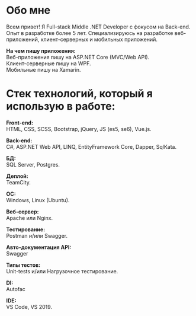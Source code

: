 # Обо мне
Всем привет! Я Full-stack Middle .NET Developer с фокусом на Back-end. Опыт в разработке более 5 лет. Специализируюсь на разработке веб-приложений, клиент-серверных и мобильных приложений.

<strong>На чем пишу приложения: </strong> <br>
Веб-приложения пишу на ASP.NET Core (MVC/Web API). <br>
Клиент-серверные пишу на WPF. <br>
Мобильные пишу на Xamarin.

# Стек технологий, который я использую в работе:
<strong>Front-end: </strong> <br>
HTML, CSS, SCSS, Bootstrap, jQuery, JS (es5, se6), Vue.js. <br>

<strong>Back-end: </strong> <br>
C#, ASP.NET Web API, LINQ, EntityFramework Core, Dapper, SqlKata.

<strong>БД: </strong> <br>
SQL Server, Postgres.

<strong>Деплой: </strong> <br>
TeamCity.

<strong>OC: </strong> <br>
Windows, Linux (Ubuntu).

<strong>Веб-сервер: </strong> <br>
Apache или Nginx.

<strong>Тестирование: </strong> <br>
Postman и/или Swagger.

<strong>Авто-документация API: </strong> <br>
Swagger

<strong>Типы тестов: </strong> <br>
Unit-tests и/или Нагрузочное тестирование.

<strong>DI: </strong> <br>
Autofac

<strong>IDE: </strong> <br>
VS Code, VS 2019.
